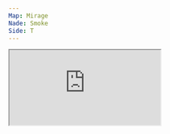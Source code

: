 ```yaml
---
Map: Mirage
Nade: Smoke
Side: T
---
```

<iframe allowFullScreen=True class="grenLineUp" src="https://assets.csnades.gg/nades/mirage-combination-X1ZpHvqKXq/hq.webm"></iframe>

